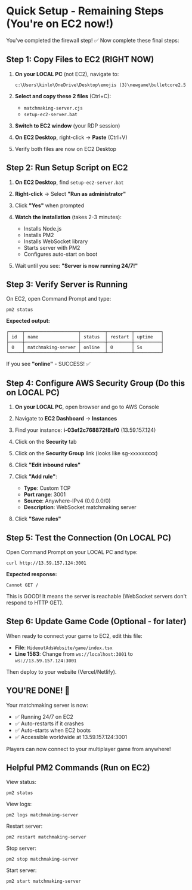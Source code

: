 # Quick Setup - Remaining Steps (You're on EC2 now!)

You've completed the firewall step! ✅ Now complete these final steps:

## Step 1: Copy Files to EC2 (RIGHT NOW)

1. **On your LOCAL PC** (not EC2), navigate to:
   ```
   c:\Users\kinlo\OneDrive\Desktop\emojis (3)\newgame\bulletcore2.5
   ```

2. **Select and copy these 2 files** (Ctrl+C):
   - `matchmaking-server.cjs`
   - `setup-ec2-server.bat`

3. **Switch to EC2 window** (your RDP session)

4. **On EC2 Desktop**, right-click → **Paste** (Ctrl+V)

5. Verify both files are now on EC2 Desktop

## Step 2: Run Setup Script on EC2

1. **On EC2 Desktop**, find `setup-ec2-server.bat`

2. **Right-click** → Select **"Run as administrator"**

3. Click **"Yes"** when prompted

4. **Watch the installation** (takes 2-3 minutes):
   - Installs Node.js
   - Installs PM2
   - Installs WebSocket library
   - Starts server with PM2
   - Configures auto-start on boot

5. Wait until you see: **"Server is now running 24/7!"**

## Step 3: Verify Server is Running

On EC2, open Command Prompt and type:
```
pm2 status
```

**Expected output:**
```
┌─────┬────────────────────┬─────────┬─────────┬──────────┐
│ id  │ name               │ status  │ restart │ uptime   │
├─────┼────────────────────┼─────────┼─────────┼──────────┤
│ 0   │ matchmaking-server │ online  │ 0       │ 5s       │
└─────┴────────────────────┴─────────┴─────────┴──────────┘
```

If you see **"online"** - SUCCESS! ✅

## Step 4: Configure AWS Security Group (Do this on LOCAL PC)

1. **On your LOCAL PC**, open browser and go to AWS Console

2. Navigate to **EC2 Dashboard** → **Instances**

3. Find your instance: **i-03ef2c768872f8af0** (13.59.157.124)

4. Click on the **Security** tab

5. Click on the **Security Group** link (looks like sg-xxxxxxxxx)

6. Click **"Edit inbound rules"**

7. Click **"Add rule"**:
   - **Type**: Custom TCP
   - **Port range**: 3001
   - **Source**: Anywhere-IPv4 (0.0.0.0/0)
   - **Description**: WebSocket matchmaking server

8. Click **"Save rules"**

## Step 5: Test the Connection (On LOCAL PC)

Open Command Prompt on your LOCAL PC and type:
```
curl http://13.59.157.124:3001
```

**Expected response:**
```
Cannot GET /
```

This is GOOD! It means the server is reachable (WebSocket servers don't respond to HTTP GET).

## Step 6: Update Game Code (Optional - for later)

When ready to connect your game to EC2, edit this file:
- **File**: `HideoutAdsWebsite/game/index.tsx`
- **Line 1583**: Change from `ws://localhost:3001` to `ws://13.59.157.124:3001`

Then deploy to your website (Vercel/Netlify).

## YOU'RE DONE! 🎉

Your matchmaking server is now:
- ✅ Running 24/7 on EC2
- ✅ Auto-restarts if it crashes
- ✅ Auto-starts when EC2 boots
- ✅ Accessible worldwide at 13.59.157.124:3001

Players can now connect to your multiplayer game from anywhere!

## Helpful PM2 Commands (Run on EC2)

View status:
```
pm2 status
```

View logs:
```
pm2 logs matchmaking-server
```

Restart server:
```
pm2 restart matchmaking-server
```

Stop server:
```
pm2 stop matchmaking-server
```

Start server:
```
pm2 start matchmaking-server
